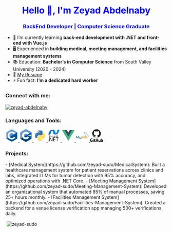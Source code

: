 <h1 align="center" style="color:blue;">Hello 👋, I'm Zeyad Abdelnaby</h1>
<h3 align="center" style="color:blue;">BackEnd Developer | Computer Science Graduate</h3>

- 🌱 I’m currently learning **back-end development with .NET and front-end with Vue.js**
- 🖥️ Experienced in **building medical, meeting management, and facilities management systems**
- 📚 Education: **Bachelor’s in Computer Science** from South Valley University (2020 - 2024)
- 📄 [My Resume](https://drive.google.com/file/d/1Hl9s03xowB7A-ns5x-0TxSanaCrRrqO2/view?usp=sharing)
- ⚡ Fun fact: **I’m a dedicated hard worker**

<h3 align="left">Connect with me:</h3>
<p align="left">
<a href="https://linkedin.com/in/zeyad-abdelnaby" target="_blank"><img align="center" src="https://raw.githubusercontent.com/rahuldkjain/github-profile-readme-generator/master/src/images/icons/Social/linked-in-alt.svg" alt="zeyad-abdelnaby" height="30" width="40" /></a>
</p>

<h3 align="left">Languages and Tools:</h3>
<p align="left">
  <a href="https://www.cprogramming.com/" target="_blank" rel="noreferrer">
    <img src="https://raw.githubusercontent.com/devicons/devicon/master/icons/c/c-original.svg" alt="C" width="40" height="40"/>
  </a>
  <a href="https://www.w3schools.com/cpp/" target="_blank" rel="noreferrer">
    <img src="https://raw.githubusercontent.com/devicons/devicon/master/icons/cplusplus/cplusplus-original.svg" alt="C++" width="40" height="40"/>
  </a>
  <a href="https://www.python.org" target="_blank" rel="noreferrer">
    <img src="https://raw.githubusercontent.com/devicons/devicon/master/icons/python/python-original.svg" alt="Python" width="40" height="40"/>
  </a>
  <a href="https://dotnet.microsoft.com/" target="_blank" rel="noreferrer">
    <img src="https://raw.githubusercontent.com/devicons/devicon/master/icons/dot-net/dot-net-original-wordmark.svg" alt=".NET Core" width="40" height="40"/>
  </a>
  <a href="https://vuejs.org/" target="_blank" rel="noreferrer">
    <img src="https://raw.githubusercontent.com/devicons/devicon/master/icons/vuejs/vuejs-original.svg" alt="Vue.js" width="40" height="40"/>
  </a>
  <a href="https://www.mysql.com/" target="_blank" rel="noreferrer">
    <img src="https://raw.githubusercontent.com/devicons/devicon/master/icons/mysql/mysql-original-wordmark.svg" alt="MySQL" width="40" height="40"/>
  </a>
  <a href="https://github.com/" target="_blank" rel="noreferrer">
    <img src="https://raw.githubusercontent.com/devicons/devicon/master/icons/github/github-original-wordmark.svg" alt="GitHub" width="40" height="40"/>
  </a>
</p>

<h3 align="left">Projects:</h3>
- [Medical System](https://github.com/zeyad-sudo/MedicalSystem): Built a healthcare management system for patient reservations across clinics and labs, integrated LLMs for tumor detection with 95% accuracy, and optimized operations with .NET Core.
- [Meeting Management System](https://github.com/zeyad-sudo/Meeting-Management-System): Developed an organizational system that automated 85% of manual processes, saving 25+ hours monthly.
- [Facilities Management System](https://github.com/zeyad-sudo/Facilities-Management-System): Created a backend for a venue license verification app managing 500+ verifications daily.

<p>&nbsp;<img align="center" src="https://github-readme-stats.vercel.app/api?username=zeyad-sudo&show_icons=true&locale=en" alt="zeyad-sudo" /></p>

